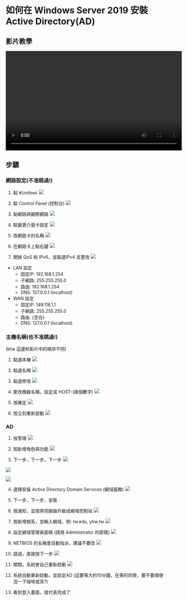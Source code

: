 # 如何在 Windows Server 2019 安裝 Active Directory(AD)

## 影片教學
<video width="560" height="315" controls>
  <source src="/videos/ap-2.srv-content.mp4" type="video/mp4">
  Your browser does not support the video tag.
</video>

## 步驟
### 網路設定(不准跳過!)
1. 點 <kbd>Windows</kbd>
![](images/click_windows_icon.jpg)

2. 點 Control Panel (控制台)
![](images/click_control_panel_button.jpg)

3. 點網路與網際網路
![](images/click_control_panel_network_settings_1.jpg)

4. 點變更介面卡設定
![](images/click_control_panel_network_settings_2.jpg)

5. 改網路卡的名稱
![](images/change_network_device_names.jpg) 

6. 在網路卡上點右鍵
![](images/select_network_option.jpg)

7. 關掉 QoS 和 IPv6，並點選IPv4 並更改
![](images/network_what_to_turn_on_what_to_turn_off.jpg)

  - LAN 設定
    - 固定IP: 192.168.1.254
    - 子網路: 255.255.255.0
    - 路由: 192.168.1.254
    - DNS: 127.0.0.1 (localhost)
  - WAN 設定
    - 固定IP: 149.118.1.1
    - 子網路: 255.255.255.0
    - 路由: {空白}
    - DNS: 127.0.0.1 (localhost)
### 主機名稱(也不准跳過!)
(btw 這邊和影片中的順序不同)
1. 點選本機
![](images/click_local_server.jpg)

2. 點選名稱
![](images/click_server_name.jpg)

3. 點選修改
![](images/click_server_name_changer.jpg)

4. 更改機器名稱，設定成 HOST-(兩個數字)
![](images/shows_what_to_change_and_change_to_what_and_click.jpg)

5. 按確定
![](images/click_event_prepare_restart.jpg)

6. 按立刻重新啟動
![](images/click_event_click_restart.jpg)

### AD
1. 按管理
![](images/click_management.png)

2. 按新增角色與功能
![](images/select_ad_option.jpg)

3. 下一步，下一步，下一步
![](images/click_next_1.jpg)

![](images/click_next_2.jpg)

![](images/click_next_3.jpg)

4. 選擇安裝 Active Directory Domain Services (網域服務)
![](images/select_ad_option.jpg)

5. 下一步，下一步，安裝

6. 按通知，並按將伺服器升級成網域控制站
![](images/click_active_directory_alert_setup.png)

7. 按新增樹系，並輸入網域，例: tw.edu, yhw.tw
![](images/setup_tree_and_domain_active_dir.png)

8. 設定網域管理員密碼 (請用 Administrator 的密碼)
![](images/set_active_dir_admin_password.png)

9. NETBIOS 的名稱會自動指派，建議不要改
![](images/set_netdomain_skip.png)

10. 跳過，直接按下一步
![](images/active_directory_skip_1.png)

11. 關閉，系統會自己重新啟動
![](images/active_directory_skip_2.png)

12. 系統自動重新啟動，並設定AD (這要等大約10分鐘，在等的同使，要不要順便泡一下咖啡或茶?)
13. 看到登入畫面，就代表完成了